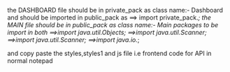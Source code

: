 the DASHBOARD file should be in private_pack as class name:- Dashboard and should be imported in public_pack as ==> import private_pack.*;
the MAIN file should be in public_pack as class name:- Main
packages to be import in both ==>import java.util.Objects;  ==>import java.util.Scanner;  ==>import java.util.Scanner;  ==>import java.io.*;

and copy paste the styles,styles1 and js file i.e frontend code for API in normal notepad
